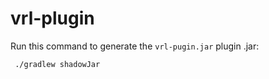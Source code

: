 # vrl-plugin

Run this command to generate the `vrl-pugin.jar` plugin .jar:
```
 ./gradlew shadowJar
```
